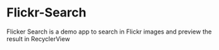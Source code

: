 # Flickr-Search
Flicker Search is a demo app to search in Flickr images and preview the result in RecyclerView
